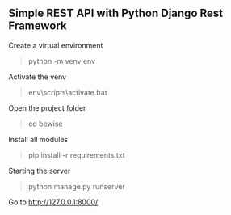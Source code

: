 ## Simple REST API with Python Django Rest Framework


Create a virtual environment
>python -m venv env


Activate the venv
>env\scripts\activate.bat


Open the project folder
>cd bewise


Install all modules
>pip install -r requirements.txt


Starting the server
>python manage.py runserver


Go to http://127.0.0.1:8000/
